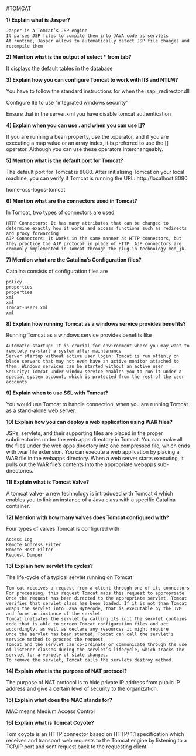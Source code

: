 #TOMCAT

<b>1) Explain what is Jasper?</b>

    Jasper is a Tomcat’s JSP engine
    It parses JSP files to compile them into JAVA code as servlets
    At runtime, Jasper allows to automatically detect JSP file changes and recompile them

<b>2) Mention what is the output of select * from tab?</b>

It displays the default tables in the database

<b>3) Explain how you can configure Tomcat to work with IIS and NTLM?</b>

You have to follow the standard instructions for when the isapi_redirector.dll

Configure IIS to use “integrated windows security”

Ensure that in the server.xml you have disable tomcat authentication

<Connector port = “8009” enableLooksup = “false” redirect port = “8443” protocol = “AJP/1.3” tomcatAuthentication = “false” />

<b>4) Explain when you can use . and when you can use []?</b>

If you are running a bean property, use the .operator, and if you are executing a map value or an array index, it is preferred to use the [] operator. Although you can use these operators interchangeably.

<b>5) Mention what is the default port for Tomcat?</b>

The default port for Tomcat is 8080.  After initialising Tomcat on your local machine, you can verify if Tomcat is running the URL: http://localhost:8080

home-oss-logos-tomcat

<b>6) Mention what are the connectors used in Tomcat?</b>

In Tomcat, two types of connectors are used

    HTTP Connectors: It has many attributes that can be changed to determine exactly how it works and access functions such as redirects and proxy forwarding
    AJP Connectors: It works in the same manner as HTTP connectors, but they practice the AJP protocol in place of HTTP. AJP connectors are commonly implemented in Tomcat through the plug-in technology mod_jk.

<b>7) Mention what are the Catalina’s Configuration files?</b>

Catalina consists of configuration files are

    policy
    properties
    properties
    xml
    xml
    Tomcat-users.xml
    xml

<b>8) Explain how running Tomcat as a windows service provides benefits?</b>

Running Tomcat as a windows service provides benefits like

    Automatic startup: It is crucial for environment where you may want to remotely re-start a system after maintenance
    Server startup without active user login: Tomcat is run oftenly on blade servers that may not even have an active monitor attached to them. Windows services can be started without an active user
    Security: Tomcat under window service enables you to run it under a special system account, which is protected from the rest of the user accounts

<b>9) Explain when to use SSL with Tomcat?</b>

You would use Tomcat to handle connection, when you are running Tomcat as a stand-alone web server.

<b>10) Explain how you can deploy a web application using WAR files?</b>

JSPs, servlets, and their supporting files are placed in the proper subdirectories under the web apps directory in Tomcat.  You can make all the files under the web apps directory into one compressed file, which ends with .war file extension.  You can execute a web application by placing a WAR file in the webapps directory.  When a web server starts executing, it pulls out the WAR file’s contents into the appropriate webapps sub-directories.

<b>11) Explain what is Tomcat Valve?</b>

A tomcat valve- a new technology is introduced with Tomcat 4 which enables you to link an instance of a Java class with a specific Catalina container.

<b>12) Mention with how many valves does Tomcat configured with?</b>

Four types of valves Tomcat is configured with

    Access Log
    Remote Address Filter
    Remote Host Filter
    Request Dumper

<b>13) Explain how servlet life cycles?</b>

The life-cycle of a typical servlet running on Tomcat

    Tom-cat receives a request from a client through one of its connectors
    For processing, this request Tomcat maps this request to appropriate
    Once the request has been directed to the appropriate servlet, Tomcat verifies that servlet class has been loaded. If it is not than Tomcat wraps the servlet into Java Bytecode, that is executable by the JVM and forms an instance of the servlet
    Tomcat initiates the servlet by calling its init The servlet contains code that is able to screen Tomcat configuration files and act accordingly, as well as declare any resources it might require
    Once the servlet has been started, Tomcat can call the servlet’s service method to proceed the request
    Tomcat and the servlet can co-ordinate or communicate through the use of listener classes during the servlet’s lifecycle, which tracks the servlet for a variety of state changes.
    To remove the servlet, Tomcat calls the servlets destroy method.

<b>14) Explain what is the purpose of NAT protocol?</b>

The purpose of NAT protocol is to hide private IP address from public IP address and give a certain level of security to the organization.

<b>15) Explain what does the MAC stands for?</b>

MAC means Medium Access Control

<b>16) Explain what is Tomcat Coyote?</b>

Tom coyote is an HTTP connector based on HTTP/ 1.1 specification which receives and transport web requests to the Tomcat engine by listening to a TCP/IP port and sent request back to the requesting client.
